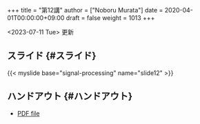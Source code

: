 +++
title = "第12講"
author = ["Noboru Murata"]
date = 2020-04-01T00:00:00+09:00
draft = false
weight = 1013
+++

<span class="timestamp-wrapper"><span class="timestamp">&lt;2023-07-11 Tue&gt; </span></span> 更新


## スライド {#スライド}

{{< myslide base="signal-processing" name="slide12" >}}


## ハンドアウト {#ハンドアウト}

-   [PDF file](https://noboru-murata.github.io/signal-processing/pdfs/slide12.pdf)
